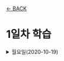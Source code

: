 [← BACK](../README.md)

# 1일차 학습

<details>
<summary>월요일(2020-10-19)</summary>
React 공부에 앞서 Front-End 개발 학습이 필요하다.
* 웹 표준(Standards) 및 접근성(A11Y) 이해
* 구조 디자인 (HTML5 마크업)
* 표현 디자인 (CSS3 스타일링 + 레이아웃)
* 반응형 디자인 (RWD)
* 인터랙션 디자인 (JavaScript + DOM API)
* 비동기 프로그래밍(AJAX) 및 보안 이슈(SOP/CORS), 우회 방법(JSONP)
* RESTful 웹 서비스 (CRUD + REST API)
* 모던 자바스크립트 (ES 6+)
* Git 버전 관리 & GitHub 서비스

[Front-End 개발 학습 로드맵](https://roadmap.sh/frontend)에서 Front-End 개발자가 갖춰야 할 역량을 확인할 수 있다.
여기서 React와 관련한 부분을 정리하면 다음과 같다. 
+ Front-End의 3대 프레임워크: React.js / Angular / Vue.js
+ React.js의, 
    - component 상태 관리: **Redux**, MobX
    - Server Side Rendering(SSR): **Next.js**
    - Static Site Generators: **Next.js, GatsbyJS**
    - Mobile Applications: **React Native**  




</details>

